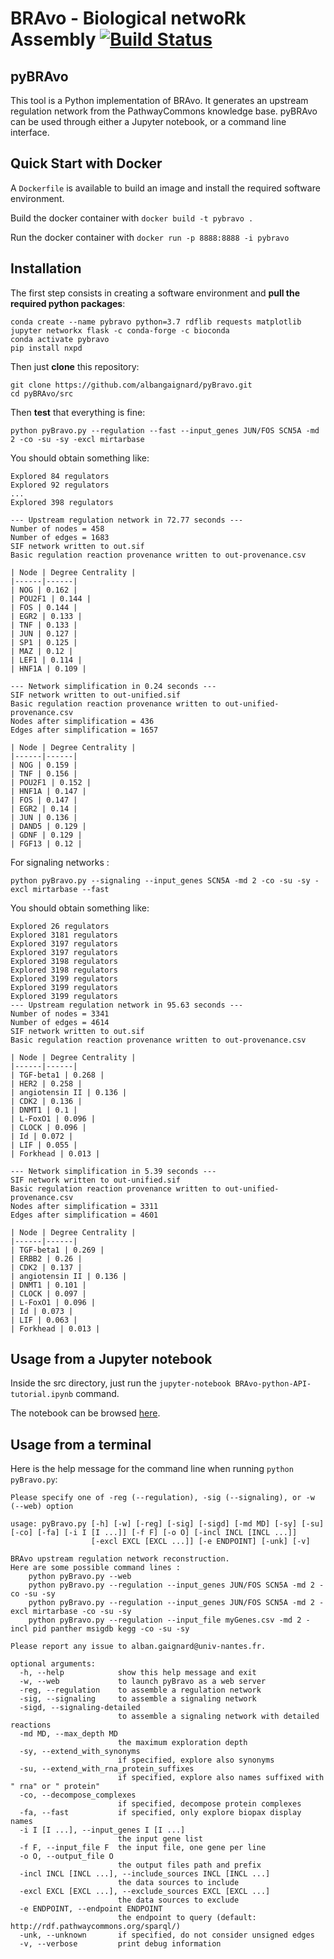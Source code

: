 # BRAvo - Biological netwoRk Assembly [![Build Status](https://travis-ci.org/albangaignard/pyBravo.svg?branch=master)](https://travis-ci.org/albangaignard/pyBravo)
## pyBRAvo 
This tool is a Python implementation of BRAvo. It generates an upstream regulation network from the PathwayCommons knowledge base. 
pyBRAvo can be used through either a Jupyter notebook, or a command line interface. 

## Quick Start with Docker
A `Dockerfile` is available to build an image and install the required software environment. 

Build the docker container with
```docker build -t pybravo .```

Run the docker container with
```docker run -p 8888:8888 -i pybravo```

## Installation  
The first step consists in creating a software environment and **pull the required python packages**:
```
conda create --name pybravo python=3.7 rdflib requests matplotlib jupyter networkx flask -c conda-forge -c bioconda
conda activate pybravo
pip install nxpd
```
Then just **clone** this repository:
```
git clone https://github.com/albangaignard/pyBravo.git
cd pyBRAvo/src
```
Then **test** that everything is fine:
```
python pyBravo.py --regulation --fast --input_genes JUN/FOS SCN5A -md 2 -co -su -sy -excl mirtarbase
```
You should obtain something like:
```
Explored 84 regulators
Explored 92 regulators
...
Explored 398 regulators

--- Upstream regulation network in 72.77 seconds ---
Number of nodes = 458
Number of edges = 1683
SIF network written to out.sif
Basic regulation reaction provenance written to out-provenance.csv

| Node | Degree Centrality |
|------|------|
| NOG | 0.162 |
| POU2F1 | 0.144 |
| FOS | 0.144 |
| EGR2 | 0.133 |
| TNF | 0.133 |
| JUN | 0.127 |
| SP1 | 0.125 |
| MAZ | 0.12 |
| LEF1 | 0.114 |
| HNF1A | 0.109 |

--- Network simplification in 0.24 seconds ---
SIF network written to out-unified.sif
Basic regulation reaction provenance written to out-unified-provenance.csv
Nodes after simplification = 436
Edges after simplification = 1657

| Node | Degree Centrality |
|------|------|
| NOG | 0.159 |
| TNF | 0.156 |
| POU2F1 | 0.152 |
| HNF1A | 0.147 |
| FOS | 0.147 |
| EGR2 | 0.14 |
| JUN | 0.136 |
| DAND5 | 0.129 |
| GDNF | 0.129 |
| FGF13 | 0.12 |

```

For signaling networks :
```
python pyBravo.py --signaling --input_genes SCN5A -md 2 -co -su -sy -excl mirtarbase --fast
```
You should obtain something like:
```
Explored 26 regulators
Explored 3181 regulators
Explored 3197 regulators
Explored 3197 regulators
Explored 3198 regulators
Explored 3198 regulators
Explored 3199 regulators
Explored 3199 regulators
Explored 3199 regulators
--- Upstream regulation network in 95.63 seconds ---
Number of nodes = 3341
Number of edges = 4614
SIF network written to out.sif
Basic regulation reaction provenance written to out-provenance.csv

| Node | Degree Centrality |
|------|------|
| TGF-beta1 | 0.268 |
| HER2 | 0.258 |
| angiotensin II | 0.136 |
| CDK2 | 0.136 |
| DNMT1 | 0.1 |
| L-FoxO1 | 0.096 |
| CLOCK | 0.096 |
| Id | 0.072 |
| LIF | 0.055 |
| Forkhead | 0.013 |

--- Network simplification in 5.39 seconds ---
SIF network written to out-unified.sif
Basic regulation reaction provenance written to out-unified-provenance.csv
Nodes after simplification = 3311
Edges after simplification = 4601

| Node | Degree Centrality |
|------|------|
| TGF-beta1 | 0.269 |
| ERBB2 | 0.26 |
| CDK2 | 0.137 |
| angiotensin II | 0.136 |
| DNMT1 | 0.101 |
| CLOCK | 0.097 |
| L-FoxO1 | 0.096 |
| Id | 0.073 |
| LIF | 0.063 |
| Forkhead | 0.013 |
```
## Usage from a Jupyter notebook
Inside the src directory, just run the `jupyter-notebook BRAvo-python-API-tutorial.ipynb` command. 

The notebook can be browsed [here](https://github.com/albangaignard/pyBravo/blob/master/src/BRAvo-python-API-tutorial.ipynb). 

## Usage from a terminal 
Here is the help message for the command line when running `python pyBravo.py`:
```
Please specify one of -reg (--regulation), -sig (--signaling), or -w (--web) option

usage: pyBravo.py [-h] [-w] [-reg] [-sig] [-sigd] [-md MD] [-sy] [-su] [-co] [-fa] [-i I [I ...]] [-f F] [-o O] [-incl INCL [INCL ...]]
                  [-excl EXCL [EXCL ...]] [-e ENDPOINT] [-unk] [-v]

BRAvo upstream regulation network reconstruction.
Here are some possible command lines :
    python pyBravo.py --web
    python pyBravo.py --regulation --input_genes JUN/FOS SCN5A -md 2 -co -su -sy
    python pyBravo.py --regulation --input_genes JUN/FOS SCN5A -md 2 -excl mirtarbase -co -su -sy
    python pyBravo.py --regulation --input_file myGenes.csv -md 2 -incl pid panther msigdb kegg -co -su -sy

Please report any issue to alban.gaignard@univ-nantes.fr.

optional arguments:
  -h, --help            show this help message and exit
  -w, --web             to launch pyBravo as a web server
  -reg, --regulation    to assemble a regulation network
  -sig, --signaling     to assemble a signaling network
  -sigd, --signaling-detailed
                        to assemble a signaling network with detailed reactions
  -md MD, --max_depth MD
                        the maximum exploration depth
  -sy, --extend_with_synonyms
                        if specified, explore also synonyms
  -su, --extend_with_rna_protein_suffixes
                        if specified, explore also names suffixed with " rna" or " protein"
  -co, --decompose_complexes
                        if specified, decompose protein complexes
  -fa, --fast           if specified, only explore biopax display names
  -i I [I ...], --input_genes I [I ...]
                        the input gene list
  -f F, --input_file F  the input file, one gene per line
  -o O, --output_file O
                        the output files path and prefix
  -incl INCL [INCL ...], --include_sources INCL [INCL ...]
                        the data sources to include
  -excl EXCL [EXCL ...], --exclude_sources EXCL [EXCL ...]
                        the data sources to exclude
  -e ENDPOINT, --endpoint ENDPOINT
                        the endpoint to query (default: http://rdf.pathwaycommons.org/sparql/)
  -unk, --unknown       if specified, do not consider unsigned edges
  -v, --verbose         print debug information
```
